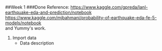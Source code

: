 ##Week 1
###Done
Reference: https://www.kaggle.com/gpreda/lanl-earthquake-eda-and-prediction/notebook
https://www.kaggle.com/mjbahmani/probability-of-earthquake-eda-fe-5-models/notebook  
and Yummy's work.

1. Import data 
   * Data description 
